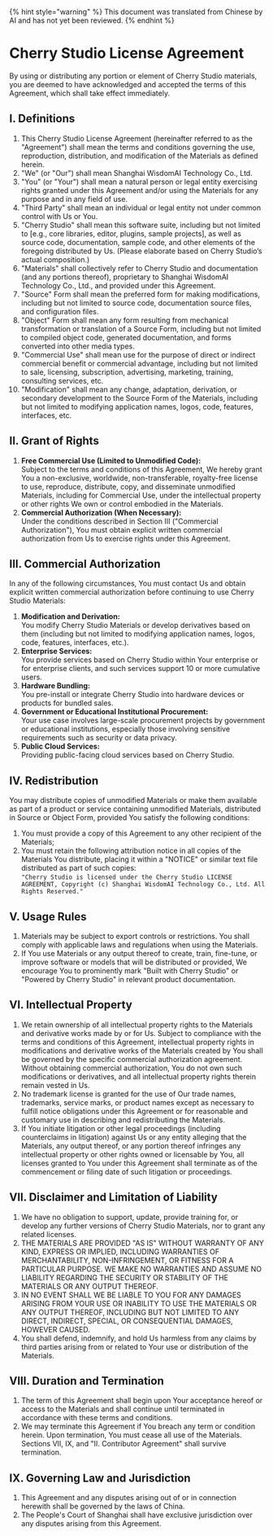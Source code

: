 
{% hint style="warning" %}
This document was translated from Chinese by AI and has not yet been reviewed.
{% endhint %}

# Cherry Studio License Agreement  

By using or distributing any portion or element of Cherry Studio materials, you are deemed to have acknowledged and accepted the terms of this Agreement, which shall take effect immediately.  

## I. Definitions  

1.  This Cherry Studio License Agreement (hereinafter referred to as the "Agreement") shall mean the terms and conditions governing the use, reproduction, distribution, and modification of the Materials as defined herein.  
2.  "We" (or "Our") shall mean Shanghai WisdomAI Technology Co., Ltd.  
3.  "You" (or "Your") shall mean a natural person or legal entity exercising rights granted under this Agreement and/or using the Materials for any purpose and in any field of use.  
4.  "Third Party" shall mean an individual or legal entity not under common control with Us or You.  
5.  "Cherry Studio" shall mean this software suite, including but not limited to [e.g., core libraries, editor, plugins, sample projects], as well as source code, documentation, sample code, and other elements of the foregoing distributed by Us. (Please elaborate based on Cherry Studio’s actual composition.)  
6.  "Materials" shall collectively refer to Cherry Studio and documentation (and any portions thereof), proprietary to Shanghai WisdomAI Technology Co., Ltd., and provided under this Agreement.  
7.  "Source" Form shall mean the preferred form for making modifications, including but not limited to source code, documentation source files, and configuration files.  
8.  "Object" Form shall mean any form resulting from mechanical transformation or translation of a Source Form, including but not limited to compiled object code, generated documentation, and forms converted into other media types.  
9.  "Commercial Use" shall mean use for the purpose of direct or indirect commercial benefit or commercial advantage, including but not limited to sale, licensing, subscription, advertising, marketing, training, consulting services, etc.  
10. "Modification" shall mean any change, adaptation, derivation, or secondary development to the Source Form of the Materials, including but not limited to modifying application names, logos, code, features, interfaces, etc.  

## II. Grant of Rights  

1.  **Free Commercial Use (Limited to Unmodified Code):**  
    Subject to the terms and conditions of this Agreement, We hereby grant You a non-exclusive, worldwide, non-transferable, royalty-free license to use, reproduce, distribute, copy, and disseminate unmodified Materials, including for Commercial Use, under the intellectual property or other rights We own or control embodied in the Materials.  
2.  **Commercial Authorization (When Necessary):**  
    Under the conditions described in Section III ("Commercial Authorization"), You must obtain explicit written commercial authorization from Us to exercise rights under this Agreement.  

## III. Commercial Authorization  

In any of the following circumstances, You must contact Us and obtain explicit written commercial authorization before continuing to use Cherry Studio Materials:  

1.  **Modification and Derivation:**  
    You modify Cherry Studio Materials or develop derivatives based on them (including but not limited to modifying application names, logos, code, features, interfaces, etc.).  
2.  **Enterprise Services:**  
    You provide services based on Cherry Studio within Your enterprise or for enterprise clients, and such services support 10 or more cumulative users.  
3.  **Hardware Bundling:**  
    You pre-install or integrate Cherry Studio into hardware devices or products for bundled sales.  
4.  **Government or Educational Institutional Procurement:**  
    Your use case involves large-scale procurement projects by government or educational institutions, especially those involving sensitive requirements such as security or data privacy.  
5.  **Public Cloud Services:**  
    Providing public-facing cloud services based on Cherry Studio.  

## IV. Redistribution  

You may distribute copies of unmodified Materials or make them available as part of a product or service containing unmodified Materials, distributed in Source or Object Form, provided You satisfy the following conditions:  

1.  You must provide a copy of this Agreement to any other recipient of the Materials;  
2.  You must retain the following attribution notice in all copies of the Materials You distribute, placing it within a "NOTICE" or similar text file distributed as part of such copies:  
    `"Cherry Studio is licensed under the Cherry Studio LICENSE AGREEMENT, Copyright (c) Shanghai WisdomAI Technology Co., Ltd. All Rights Reserved."`  

## V. Usage Rules  

1.  Materials may be subject to export controls or restrictions. You shall comply with applicable laws and regulations when using the Materials.  
2.  If You use Materials or any output thereof to create, train, fine-tune, or improve software or models that will be distributed or provided, We encourage You to prominently mark "Built with Cherry Studio" or "Powered by Cherry Studio" in relevant product documentation.  

## VI. Intellectual Property  

1.  We retain ownership of all intellectual property rights to the Materials and derivative works made by or for Us. Subject to compliance with the terms and conditions of this Agreement, intellectual property rights in modifications and derivative works of the Materials created by You shall be governed by the specific commercial authorization agreement. Without obtaining commercial authorization, You do not own such modifications or derivatives, and all intellectual property rights therein remain vested in Us.  
2.  No trademark license is granted for the use of Our trade names, trademarks, service marks, or product names except as necessary to fulfill notice obligations under this Agreement or for reasonable and customary use in describing and redistributing the Materials.  
3.  If You initiate litigation or other legal proceedings (including counterclaims in litigation) against Us or any entity alleging that the Materials, any output thereof, or any portion thereof infringes any intellectual property or other rights owned or licensable by You, all licenses granted to You under this Agreement shall terminate as of the commencement or filing date of such litigation or proceedings.  

## VII. Disclaimer and Limitation of Liability  

1.  We have no obligation to support, update, provide training for, or develop any further versions of Cherry Studio Materials, nor to grant any related licenses.  
2.  THE MATERIALS ARE PROVIDED "AS IS" WITHOUT WARRANTY OF ANY KIND, EXPRESS OR IMPLIED, INCLUDING WARRANTIES OF MERCHANTABILITY, NON-INFRINGEMENT, OR FITNESS FOR A PARTICULAR PURPOSE. WE MAKE NO WARRANTIES AND ASSUME NO LIABILITY REGARDING THE SECURITY OR STABILITY OF THE MATERIALS OR ANY OUTPUT THEREOF.  
3.  IN NO EVENT SHALL WE BE LIABLE TO YOU FOR ANY DAMAGES ARISING FROM YOUR USE OR INABILITY TO USE THE MATERIALS OR ANY OUTPUT THEREOF, INCLUDING BUT NOT LIMITED TO ANY DIRECT, INDIRECT, SPECIAL, OR CONSEQUENTIAL DAMAGES, HOWEVER CAUSED.  
4.  You shall defend, indemnify, and hold Us harmless from any claims by third parties arising from or related to Your use or distribution of the Materials.  

## VIII. Duration and Termination  

1.  The term of this Agreement shall begin upon Your acceptance hereof or access to the Materials and shall continue until terminated in accordance with these terms and conditions.  
2.  We may terminate this Agreement if You breach any term or condition herein. Upon termination, You must cease all use of the Materials. Sections VII, IX, and "II. Contributor Agreement" shall survive termination.  

## IX. Governing Law and Jurisdiction  

1.  This Agreement and any disputes arising out of or in connection herewith shall be governed by the laws of China.  
2.  The People's Court of Shanghai shall have exclusive jurisdiction over any disputes arising from this Agreement.